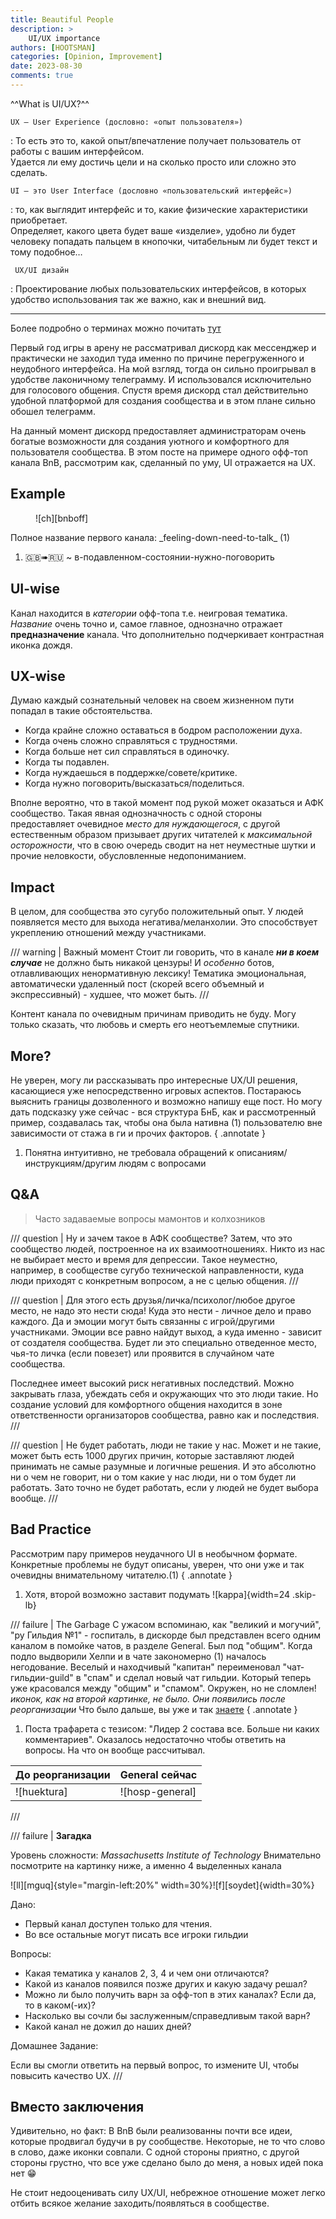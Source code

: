 ```yaml
---
title: Beautiful People
description: >
    UI/UX importance
authors: [HOOTSMAN]
categories: [Opinion, Improvement]
date: 2023-08-30
comments: true
---
```


^^What is UI/UX?^^

`UX — User Experience (дословно: «опыт пользователя»)`

:    То есть это то, какой опыт/впечатление получает пользователь от работы с вашим интерфейсом.\
     Удается ли ему достичь цели и на сколько просто или сложно это сделать.

`UI — это User Interface (дословно «пользовательский интерфейс»)`

:   то, как выглядит интерфейс и то, какие физические характеристики приобретает.\
    Определяет, какого цвета будет ваше «изделие», удобно ли будет человеку попадать пальцем в кнопочки, читабельным ли будет текст и тому подобное…

` UX/UI дизайн`

:    Проектирование любых пользовательских интерфейсов, в которых удобство использования так же важно, как и внешний вид.

---
<!-- more -->

Более подробно о терминах можно почитать [тут](https://habr.com/ru/articles/321312/)

Первый год игры в арену не рассматривал дискорд как мессенджер и практически не заходил туда именно по причине перегруженного и неудобного интерфейса.
На мой взгляд, тогда он сильно проигрывал в удобстве лаконичному телеграмму. И использовался исключительно для голосового общения.
Спустя время дискорд стал действительно удобной платформой для создания сообщества и в этом плане сильно обошел телеграмм.

На данный момент дискорд предоставляет администраторам очень богатые возможности для создания уютного и комфортного для пользователя сообщества.
В этом посте на примере одного офф-топ канала BnB, рассмотрим как, сделанный по уму, UI отражается на UX.

## Example

<figure markdown="span">

![ch][bnboff]
</figure>

<div class="annotate" markdown>
Полное название первого канала: _feeling-down-need-to-talk_ (1)
</div>

1. 🇬🇧➠🇷🇺 ~ в-подавленном-состоянии-нужно-поговорить

## UI-wise

Канал находится в _категории_ офф-топа т.е. неигровая тематика.
_Название_ очень точно и, самое главное, однозначно отражает **предназначение** канала.
Что дополнительно подчеркивает контрастная иконка дождя.

## UX-wise

Думаю каждый сознательный человек на своем жизненном пути попадал в такие обстоятельства.

- Когда крайне сложно оставаться в бодром расположении духа.
- Когда очень сложно справляться с трудностями.
- Когда больше нет сил справляться в одиночку.
- Когда ты подавлен.
- Когда нуждаешься в поддержке/совете/критике.
- Когда нужно поговорить/высказаться/поделиться.

Вполне вероятно, что в такой момент под рукой может оказаться и АФК сообщество.
Такая явная однозначность с одной стороны предоставляет очевидное _место для нуждающегося_, с другой естественным образом призывает других читателей к _максимальной осторожности_, что в свою очередь сводит на нет неуместные шутки и прочие неловкости, обусловленные недопониманием.

## Impact

В целом, для сообщества это сугубо положительный опыт.
У людей появляется место для выхода негатива/меланхолии. Это способствует укреплению отношений между участниками.

 /// warning | Важный момент
 Стоит ли говорить, что в канале _**ни в коем случае**_ не должно быть никакой цензуры!
 И _особенно_ ботов, отлавливающих ненормативную лексику!
 Тематика эмоциональная, автоматически удаленный пост (скорей всего объемный и экспрессивный) - худшее, что может быть.
 ///

Контент канала по очевидным причинам приводить не буду.
Могу только сказать, что любовь и смерть его неотъемлемые спутники.

## More?

Не уверен, могу ли рассказывать про интересные UX/UI решения, касающиеся уже непосредственно игровых аспектов.
Постараюсь выяснить границы дозволенного и возможно напишу еще пост.
Но могу дать подсказку уже сейчас - вся структура БнБ, как и рассмотренный пример, создавалась так, чтобы она была нативна (1) пользователю вне зависимости от стажа в ги и прочих факторов.
{ .annotate }

1. Понятна интуитивно, не требовала обращений к описаниям/инструкциям/другим людям с вопросами

## Q&A

> Часто задаваемые вопросы мамонтов и колхозников

/// question | Ну и зачем такое в АФК сообществе?
Затем, что это сообщество людей, построенное на их взаимоотношениях.
Никто из нас не выбирает место и время для депрессии.
Такое неуместно, например, в сообществе сугубо технической направленности, куда люди приходят с конкретным вопросом, а не с целью общения.
///

/// question | Для этого есть друзья/личка/психолог/любое другое место, не надо это нести сюда!
Куда это нести - личное дело и право каждого. Да и эмоции могут быть связанны с игрой/другими участниками.
Эмоции все равно найдут выход, а куда именно - зависит от создателя сообщества.
Будет ли это специально отведенное место, чья-то личка (если повезет) или проявится в случайном чате сообщества.

Последнее имеет высокий риск негативных последствий.
Можно закрывать глаза, убеждать себя и окружающих что это люди такие.
Но создание условий для комфортного общения находится в зоне ответственности организаторов сообщества, равно как и последствия.
///

/// question | Не будет работать, люди не такие у нас.
Может и не такие, может быть есть 1000 других причин, которые заставляют людей принимать не самые разумные и логичные решения.
И это абсолютно ни о чем не говорит, ни о том какие у нас люди, ни о том будет ли работать.
Зато точно не будет работать, если у людей не будет выбора вообще.
///

## Bad Practice

Рассмотрим пару примеров неудачного UI в необычном формате.
Конкретные проблемы не будут описаны, уверен, что они уже и так очевидны внимательному читателю.(1)
{ .annotate }

1. Хотя, второй возможно заставит подумать ![kappa]{width=24 .skip-lb}

/// failure | The Garbage
С ужасом вспоминаю, как "великий и могучий", "ру Гильдия №1" - госпиталь, в дискорде был представлен всего одним каналом в помойке чатов, в разделе General.
Был под "общим". Когда подло выдворили Хелпи и в чате закономерно (1) началось негодование.
Веселый и находчивый "капитан" переименовал "чат-гильдии-guild" в "спам" и сделал новый чат гильдии.
Который теперь уже красовался между "общим" и "спамом". Окружен, но не сломлен!
_иконок, как на второй картинке, не было. Они появились после реорганизации_
Что было дальше, вы уже и так [знаете](th-retirement.md)
{ .annotate }

1. Поста трафарета с тезисом:
 "Лидер 2 состава все. Больше ни каких комментариев".
 Оказалось недостаточно чтобы ответить на вопросы. На что он вообще рассчитывал.

| До реорганизации | General сейчас  |
| ---------------- | --------------- |
| ![huektura]      | ![hosp-general] |

///

/// failure | **Загадка**

Уровень сложности: _Massachusetts Institute of Technology_
Внимательно посмотрите на картинку ниже, а именно 4 выделенных канала

![ll][mguq]{style="margin-left:20%" width=30%}![f][soydet]{width=30%}

Дано:

- Первый канал доступен только для чтения.
- Во все остальные могут писать все игроки гильдии

Вопросы:

- Какая тематика у каналов 2, 3, 4 и чем они отличаются?
- Какой из каналов появился позже других и какую задачу решал?
- Можно ли было получить варн за офф-топ в этих каналах? Если да, то в каком(-их)?
- Насколько вы сочли бы заслуженным/справедливым такой варн?
- Какой канал не дожил до наших дней?

Домашнее Задание:

Если вы смогли ответить на первый вопрос, то измените UI, чтобы повысить качество UX.
///

## Вместо заключения

Удивительно, но факт:
В BnB были реализованны почти все идеи, которые продвигал будучи в ру сообществе.
Некоторые, не то что слово в слово, даже иконки совпали.
С одной стороны приятно, с другой стороны грустно, что все уже сделано было до меня, а новых идей пока нет :grin:

Не стоит недооценивать силу UX/UI, небрежное отношение может легко отбить всякое желание заходить/появляться в сообществе.

